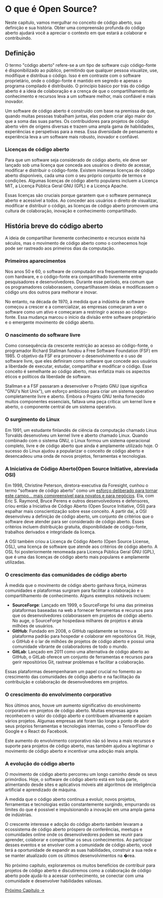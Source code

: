 ﻿# O que é Open Source?

Neste capítulo, vamos mergulhar no conceito de código aberto, sua definição e sua história. Obter uma compreensão profunda do código aberto ajudará você a apreciar o contexto em que estará a colaborar e contribuindo.

## Definição

O termo "código aberto" refere-se a um tipo de software cujo código-fonte é disponibilizado ao público, permitindo que qualquer pessoa visualize, use, modifique e distribua o código. Isso é em contraste com o software proprietário, onde o código-fonte é mantido em segredo e apenas o programa compilado é distribuído. O princípio básico por trás do código aberto é a ideia de colaboração e a crença de que o compartilhamento de conhecimento e recursos leva a um software melhor, mais confiável e mais inovador.

Um software de código aberto é construído com base na premissa de que, quando muitas pessoas trabalham juntas, elas podem criar algo maior do que a soma das suas partes. Os contribuidores para projetos de código aberto vêm de origens diversas e trazem uma ampla gama de habilidades, experiências e perspetivas para a mesa. Essa diversidade de pensamento e experiência leva a um software mais robusto, inovador e confiável.

### Licenças de código aberto

Para que um software seja considerado de código aberto, ele deve ser lançado sob uma licença que conceda aos usuários o direito de acessar, modificar e distribuir o código-fonte. Existem inúmeras licenças de código aberto disponíveis, cada uma com o seu próprio conjunto de termos e condições. Algumas licenças de código aberto populares incluem a Licença MIT, a Licença Pública Geral GNU (GPL) e a Licença Apache.

Essas licenças são cruciais porque garantem que o software permaneça aberto e acessível a todos. Ao conceder aos usuários o direito de visualizar, modificar e distribuir o código, as licenças de código aberto promovem uma cultura de colaboração, inovação e conhecimento compartilhado.

## História breve do código aberto

A ideia de compartilhar livremente conhecimento e recursos existe há séculos, mas o movimento de código aberto como o conhecemos hoje pode ser rastreado aos primeiros dias da computação.

### Primeiros aparecimentos

Nos anos 50 e 60, o software de computador era frequentemente agrupado com hardware, e o código-fonte era compartilhado livremente entre pesquisadores e desenvolvedores. Durante esse período, era comum que os programadores colaborassem, compartilhassem ideias e modificassem o código uns dos outros para melhorar e inovar.

No entanto, na década de 1970, à medida que a indústria de software começou a crescer e a comercializar, as empresas começaram a ver o software como um ativo e começaram a restringir o acesso ao código-fonte. Essa mudança marcou o início da divisão entre software proprietário e o emergente movimento de código aberto.

### O nascimento do software livre

Como consequência da crescente restrição ao acesso ao código-fonte, o programador Richard Stallman fundou a Free Software Foundation (FSF) em 1985. O objetivo da FSF era promover o desenvolvimento e o uso de software livre, que eles definiram como software que concede aos usuários a liberdade de executar, estudar, compartilhar e modificar o código. Esse conceito é semelhante ao código aberto, mas enfatiza mais os aspectos éticos e políticos da liberdade de software.

Stallman e a FSF passaram a desenvolver o Projeto GNU (que significa "GNU's Not Unix"), um esforço ambicioso para criar um sistema operativo completamente livre e aberto. Embora o Projeto GNU tenha fornecido muitos componentes essenciais, faltava uma peça crítica: um kernel livre e aberto, o componente central de um sistema operativo.

### O surgimento do Linux

Em 1991, um estudante finlandês de ciência da computação chamado Linus Torvalds desenvolveu um kernel livre e aberto chamado Linux. Quando combinado com o sistema GNU, o Linux formou um sistema operacional completo, livre e de código aberto que ainda é amplamente utilizado hoje. O sucesso do Linux ajudou a popularizar o conceito de código aberto e desencadeou uma onda de novos projetos, ferramentas e tecnologias.

### A Iniciativa de Código Aberto(Open Source Initiative, abreviada OSI)

Em 1998, Christine Peterson, diretora-executiva da Foresight, cunhou o termo "software de código aberto" como um [esforço deliberado para tornar este campo... mais compreensível para novatos e para negócios](https://opensource.com/article/18/2/coining-term-open-source-software). Ela, com Eric S. Raymond, Bruce Perens e outros desenvolvedores e defensores, criou então a Iniciativa de Código Aberto (Open Source Initiative, OSI) para espalhar mais conscientização sobre esse conceito. A partir daí, a OSI desenvolveu a definição de código aberto, um conjunto de critérios que o software deve atender para ser considerado de código aberto. Esses critérios incluem distribuição gratuita, disponibilidade de código-fonte, trabalhos derivados e integridade da licença.

A OSI também criou a Licença de Código Aberto (Open Source License, OSL), uma licença de software que atende aos critérios de código aberto. A OSL foi posteriormente renomeada para Licença Pública Geral GNU (GPL), que é uma das licenças de código aberto mais populares e amplamente utilizadas.

### O crescimento das comunidades de código aberto

À medida que o movimento de código aberto ganhava força, inúmeras comunidades e plataformas surgiram para facilitar a colaboração e o compartilhamento de conhecimento. Alguns exemplos notáveis incluem:

- **SourceForge**: Lançado em 1999, o SourceForge foi uma das primeiras plataformas baseadas na web a fornecer ferramentas e recursos para que os desenvolvedores colaborassem em projetos de código aberto. No auge, o SourceForge hospedava milhares de projetos e atraía milhões de usuários.
- **GitHub**: Fundado em 2008, o GitHub rapidamente se tornou a plataforma padrão para hospedar e colaborar em repositórios Git. Hoje, o GitHub é o lar de milhões de projetos de código aberto e possui uma comunidade vibrante de colaboradores de todo o mundo.
- **GitLab**: Lançado em 2011 como uma alternativa de código aberto ao GitHub, o GitLab oferece um conjunto de ferramentas e recursos para gerir repositórios Git, rastrear problemas e facilitar a colaboração.

Essas plataformas desempenharam um papel crucial no fomento ao crescimento das comunidades de código aberto e na facilitação da contribuição e colaboração de desenvolvedores em projetos.

### O crescimento do envolvimento corporativo

Nos últimos anos, houve um aumento significativo do envolvimento corporativo em projetos de código aberto. Muitas empresas agora reconhecem o valor do código aberto e contribuem ativamente e apoiam vários projetos. Algumas empresas até foram tão longe a ponto de abrir seus próprios ferramentas e tecnologias internas, como o TensorFlow do Google e o React do Facebook.

Este aumento do envolvimento corporativo não só levou a mais recursos e suporte para projetos de código aberto, mas também ajudou a legitimar o movimento de código aberto e incentivar uma adoção mais ampla.

### A evolução do código aberto

O movimento de código aberto percorreu um longo caminho desde os seus primórdios. Hoje, o software de código aberto está em toda parte, alimentando desde sites e aplicativos móveis até algoritmos de inteligência artificial e aprendizado de máquina.

À medida que o código aberto continua a evoluir, novos projetos, ferramentas e tecnologias estão constantemente surgindo, empurrando os limites do que é possível e impulsionando a inovação em uma ampla gama de indústrias.

O crescente interesse e adoção do código aberto também levaram a ecossistema de código aberto próspero de conferências, meetups e comunidades online onde os desenvolvedores podem se reunir para aprender, colaborar e compartilhar os seus conhecimentos. Ao participar desses eventos e se envolver com a comunidade de código aberto, você terá a oportunidade de expandir as suas habilidades, construir a sua rede e se manter atualizado com os últimos desenvolvimentos na �rea.

No próximo capítulo, exploraremos os muitos benefícios de contribuir para projetos de código aberto e discutiremos como a colaboração de código aberto pode ajudá-lo a acessar conhecimento, se conectar com uma comunidade e desenvolver habilidades valiosas.

[Próximo Capítulo ->](./03-why-open-source.md)